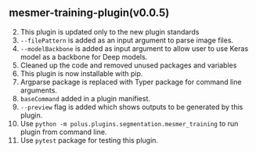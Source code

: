 ## mesmer-training-plugin(v0.0.5)
2. This plugin is updated only to the new plugin standards
3. `--filePattern` is added as an input argument to parse image files.
4. `--modelBackbone` is added as input argument to allow user to use Keras model as a backbone for Deep models.
5. Cleaned up the code and removed unused packages and variables
6. This plugin is now installable with pip.
7. Argparse package is replaced with Typer package for command line arguments.
8. `baseCommand` added in a plugin manifiest.
9. `--preview` flag is added which shows outputs to be generated by this plugin.
10. Use `python -m polus.plugins.segmentation.mesmer_training` to run plugin from command line.
11. Use `pytest` package for testing this plugin.
